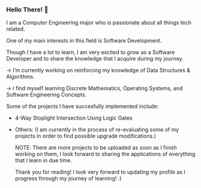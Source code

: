 ### Hello There! 👋

 I am a Computer Engineering major who is passionate about all things tech related.

 One of my main interests in this field is Software Development.

 Though I have a lot to learn, I am very excited to grow as a Software Developer and to share the knowledge that I acquire during my journey.

 
 
 -> I’m currently working on reinforcing my knowledge of Data Structures & Algorithms.
 
 -> I find myself learning Discrete Mathematics, Operating Systems, and Software Engineering Concepts.

 Some of the projects I have succesfully implemented include:
   - 4-Way Stoplight Intersection Using Logic Gates
   - Others: (I am currently in the process of re-evaluating some of my projects in order to find possible upgrade modifications.)

     NOTE: There are more projects to be uploaded as soon as I finish working on them, I look forward to sharing the applications of
           everything that I learn in due time.

     Thank you for reading! I look very forward to updating my profile as I progress through my journey of learning! :) 
 



